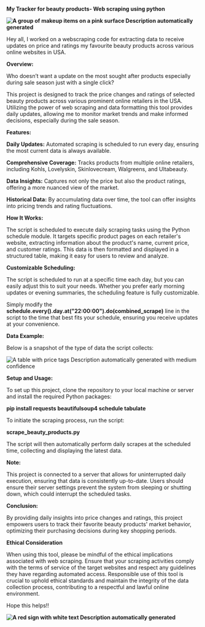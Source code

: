 **My Tracker for beauty products- Web scraping using python**

**![A group of makeup items on a pink surface Description automatically generated](b62cff61aecdc20dcf4128a9af057424.png)**

Hey all, I worked on a webscraping code for extracting data to receive updates on price and ratings my favourite beauty products across various online websites in USA.

**Overview:**

Who doesn’t want a update on the most sought after products especially during sale season just with a single click?

This project is designed to track the price changes and ratings of selected beauty products across various prominent online retailers in the USA. Utilizing the power of web scraping and data formatting this tool provides daily updates, allowing me to monitor market trends and make informed decisions, especially during the sale season.

**Features:**

**Daily Updates:** Automated scraping is scheduled to run every day, ensuring the most current data is always available.

**Comprehensive Coverage:** Tracks products from multiple online retailers, including Kohls, Lovelyskin, Skinlovecream, Walgreens, and Ultabeauty.

**Data Insights:** Captures not only the price but also the product ratings, offering a more nuanced view of the market.

**Historical Data:** By accumulating data over time, the tool can offer insights into pricing trends and rating fluctuations.

**How It Works:**

The script is scheduled to execute daily scraping tasks using the Python schedule module. It targets specific product pages on each retailer's website, extracting information about the product's name, current price, and customer ratings. This data is then formatted and displayed in a structured table, making it easy for users to review and analyze.

**Customizable Scheduling:**

The script is scheduled to run at a specific time each day, but you can easily adjust this to suit your needs. Whether you prefer early morning updates or evening summaries, the scheduling feature is fully customizable.

Simply modify the **schedule.every().day.at("22:00:00").do(combined_scrape)** line in the script to the time that best fits your schedule, ensuring you receive updates at your convenience.

**Data Example:**

Below is a snapshot of the type of data the script collects:

![A table with price tags Description automatically generated with medium confidence](185965a5560345d15a3448e4a17a2fbe.png)

**Setup and Usage:**

To set up this project, clone the repository to your local machine or server and install the required Python packages:

**pip install requests beautifulsoup4 schedule tabulate**

To initiate the scraping process, run the script:

**scrape_beauty_products.py**

The script will then automatically perform daily scrapes at the scheduled time, collecting and displaying the latest data.

**Note:**

This project is connected to a server that allows for uninterrupted daily execution, ensuring that data is consistently up-to-date. Users should ensure their server settings prevent the system from sleeping or shutting down, which could interrupt the scheduled tasks.

**Conclusion:**

By providing daily insights into price changes and ratings, this project empowers users to track their favorite beauty products' market behavior, optimizing their purchasing decisions during key shopping periods.

**Ethical Consideration**

When using this tool, please be mindful of the ethical implications associated with web scraping. Ensure that your scraping activities comply with the terms of service of the target websites and respect any guidelines they have regarding automated access. Responsible use of this tool is crucial to uphold ethical standards and maintain the integrity of the data collection process, contributing to a respectful and lawful online environment.

Hope this helps!!

**![A red sign with white text Description automatically generated](ec98d48e0b03c3475391972cf714237c.png)**

